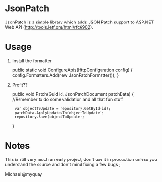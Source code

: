 JsonPatch
=========

JsonPatch is a simple library which adds JSON Patch support to ASP.NET Web API (http://tools.ietf.org/html/rfc6902).

Usage
=========

1. Install the formatter

    public static void ConfigureApis(HttpConfiguration config)
    {
        config.Formatters.Add(new JsonPatchFormatter());
    }

2. Profit??

    public void Patch(Guid id, JsonPatchDocument<SomeDto> patchData)
    {
        //Remember to do some validation and all that fun stuff
        
        var objectToUpdate = repository.GetById(id);
        patchData.ApplyUpdatesTo(objectToUpdate);
        repository.Save(objectToUpdate);
    }
    
Notes
=========

This is still very much an early project, don't use it in production unless you understand the source and don't mind fixing a few bugs ;)

Michael 
@myquay
